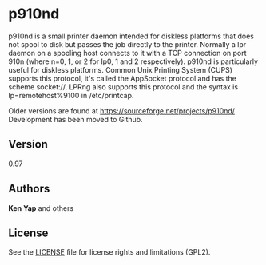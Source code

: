# p910nd

p910nd is a small printer daemon intended for diskless platforms that does not spool to disk but passes the job directly to the printer. Normally a lpr daemon on a spooling host connects to it with a TCP connection on port 910n (where n=0, 1, or 2 for lp0, 1 and 2 respectively). p910nd is particularly useful for diskless platforms. Common Unix Printing System (CUPS) supports this protocol, it's called the AppSocket protocol and has the scheme socket://. LPRng also supports this protocol and the syntax is lp=remotehost%9100 in /etc/printcap.

Older versions are found at https://sourceforge.net/projects/p910nd/ Development has been moved to Github.

## Version

0.97

## Authors

**Ken Yap** and others

## License

See the [LICENSE](LICENSE.md) file for license rights and limitations (GPL2).
